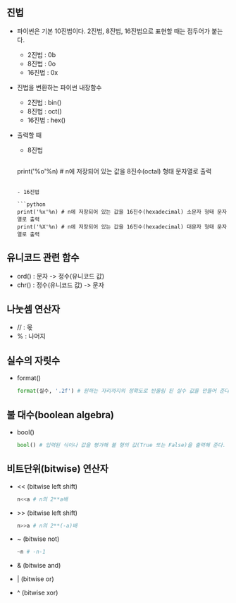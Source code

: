 ## 진법

- 파이썬은 기본 10진법이다. 2진법, 8진법, 16진법으로 표현할 때는 접두어가 붙는다.

  - 2진법 : 0b
  - 8진법 : 0o
  - 16진법 : 0x

- 진법을 변환하는 파이썬 내장함수

  - 2진법 : bin()
  - 8진법 : oct()
  - 16진법 : hex()

- 출력할 때

  - 8진법

    ```python
  print('%o'%n) # n에 저장되어 있는 값을 8진수(octal) 형태 문자열로 출력
    ```

  - 16진법
  
    ```python
    print('%x'%n) # n에 저장되어 있는 값을 16진수(hexadecimal) 소문자 형태 문자열로 출력
    print('%X'%n) # n에 저장되어 있는 값을 16진수(hexadecimal) 대문자 형태 문자열로 출력
    ```




##  유니코드 관련 함수

- ord() : 문자 -> 정수(유니코드 값)
- chr() : 정수(유니코드 값) -> 문자



## 나눗셈 연산자

- // : 몫
- % : 나머지



## 실수의 자릿수

- format()

  ```python
  format(실수, '.2f') # 원하는 자리까지의 정확도로 반올림 된 실수 값을 만들어 준다.
  ```



## 불 대수(boolean algebra)

- bool()

  ```python
  bool() # 입력된 식이나 값을 평가해 불 형의 값(True 또는 False)을 출력해 준다.
  ```



## 비트단위(bitwise) 연산자

- << (bitwise left shift)

  ```python
  n<<a # n의 2**a배
  ```

- \>\> (bitwise left shift)

  ```python
  n>>a # n의 2**(-a)배
  ```

- ~ (bitwise not)

  ```python
  ~n # -n-1
  ```

- & (bitwise and)

- | (bitwise or)

- ^ (bitwise xor)

